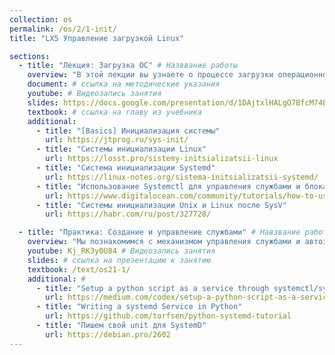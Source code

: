 ```yaml
---
collection: os
permalink: /os/2/1-init/
title: "LX5 Управление загрузкой Linux"

sections:
  - title: "Лекция: Загрузка ОС" # Назввание работы
    overview: "В этой лекции вы узнаете о процессе загрузки операционной системы." # Пояснительный текст
    document: # ссылка на методические указания
    youtube: # Видеозапись занятия
    slides: https://docs.google.com/presentation/d/1DAjtxlHALgO7BfcM74E-8sMSQPLc1CtbQOf8EM3Lkec/edit?usp=sharing
    textbook: # ссылка на главу из учебника
    additional: 
      - title: "[Basics] Инициализация системы"
        url: https://jtprog.ru/sys-init/
      - title: "Системы инициализации Linux"
        url: https://losst.pro/sistemy-initsializatsii-linux
      - title: "Система инициализации Systemd"
        url: https://linux-notes.org/sistema-initsializatsii-systemd/
      - title: "Использование Systemctl для управления службами и блоками Systemd"
        url: https://www.digitalocean.com/community/tutorials/how-to-use-systemctl-to-manage-systemd-services-and-units-ru
      - title: "Системы инициализации Unix и Linux после SysV"
        url: https://habr.com/ru/post/327728/

  - title: "Практика: Создание и управление службами" # Навзвание работы
    overview: "Мы познакомимся с механизмом управления службами и автозапуском в Linux, создать и запустить собственноручно написанную программу как сервис операционной системы." # Пояснительный текст
    youtube: Kj_RK3y0U84 # Видеозапись занятия
    slides: # ссылка на презентацию к занятию
    textbook: /text/os21-1/
    additional: # 
      - title: "Setup a python script as a service through systemctl/systemd"
        url: https://medium.com/codex/setup-a-python-script-as-a-service-through-systemctl-systemd-f0cc55a42267
      - title: "Writing a systemd Service in Python"
        url: https://github.com/torfsen/python-systemd-tutorial
      - title: "Пишем свой unit для SystemD"
        url: https://debian.pro/2602
---
```

